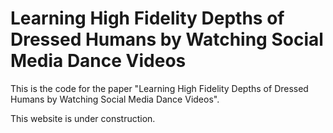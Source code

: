 # Learning High Fidelity Depths of Dressed Humans by Watching Social Media Dance Videos

This is the code for the paper "Learning High Fidelity Depths of Dressed Humans by Watching Social Media Dance Videos".

This website is under construction.
